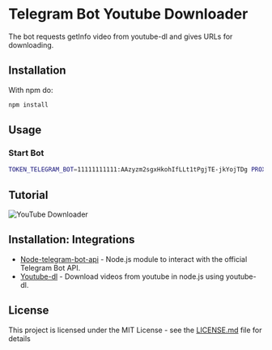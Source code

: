 # Telegram Bot Youtube Downloader

The bot requests getInfo video from youtube-dl and gives URLs for downloading.

## Installation

With npm do:

```bash
npm install
```

## Usage

### Start Bot

```bash
TOKEN_TELEGRAM_BOT=11111111111:AAzyzm2sgxHkohIfLLt1tPgjTE-jkYojTDg PROXY=http://example.com/ node index.js
```

## Tutorial

![YouTube Downloader](demo/tutorial.gif)

## Installation: Integrations

* [Node-telegram-bot-api](https://github.com/yagop/node-telegram-bot-api) - Node.js module to interact with the official Telegram Bot API.
* [Youtube-dl](https://github.com/przemyslawpluta/node-youtube-dl#readme) - Download videos from youtube in node.js using youtube-dl.

## License

This project is licensed under the MIT License - see the [LICENSE.md](LICENSE.md) file for details
